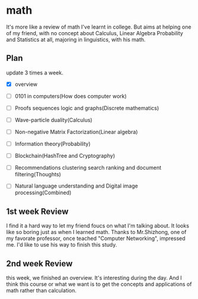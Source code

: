 # math
It's more like a review of math I've learnt in college. But aims at helping one of my friend, with no concept about Calculus, Linear Algebra Probability and Statistics at all, majoring in linguistics, with his math.

## Plan
update 3 times a week.
- [x] overview
- [ ] 0101 in computers(How does computer work)
- [ ] Proofs sequences logic and graphs(Discrete mathematics)
- [ ] Wave-particle duality(Calculus)
- [ ] Non-negative Matrix Factorization(Linear algebra)
- [ ] Information theory(Probability)
- [ ] Blockchain(HashTree and Cryptography)
- [ ] Recommendations clustering search ranking and document filtering(Thoughts)
- [ ] Natural language understanding and Digital image processing(Combined)


## 1st week Review
I find it a hard way to let my friend foucs on what I'm talking about. It looks like so boring just as when I learned math. Thanks to Mr.Shizhong, one of my favorate professor, once teached "Computer Networking", impressed me. I'd like to use his way to finish this study.

## 2nd week Review
this week, we finished an overview. It's interesting during the day. And I think this course or what we want is to get the concepts and applications of math rather than calculation.
